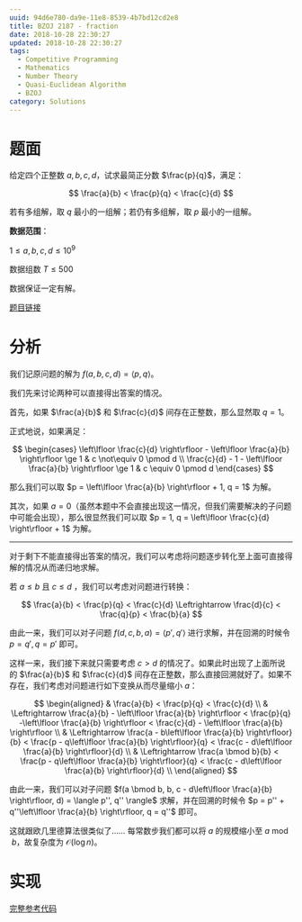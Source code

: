 ```yaml
---
uuid: 94d6e780-da9e-11e8-8539-4b7bd12cd2e8
title: BZOJ 2187 - fraction
date: 2018-10-28 22:30:27
updated: 2018-10-28 22:30:27
tags:
  - Competitive Programming
  - Mathematics
  - Number Theory
  - Quasi-Euclidean Algorithm
  - BZOJ
category: Solutions
---
```


# 题面

给定四个正整数 $a, b, c, d$，试求最简正分数 $\frac{p}{q}$，满足：

$$
\frac{a}{b} < \frac{p}{q} < \frac{c}{d}
$$

若有多组解，取 $q$ 最小的一组解；若仍有多组解，取 $p$ 最小的一组解。

**数据范围**：

$1 \le a, b, c, d \le 10^9$

数据组数 $T \le 500$

数据保证一定有解。

[题目链接](https://darkbzoj.cf/problem/2187)

# 分析

我们记原问题的解为 $f(a, b, c, d) = \langle p, q \rangle$。

我们先来讨论两种可以直接得出答案的情况。

首先，如果 $\frac{a}{b}$ 和 $\frac{c}{d}$ 间存在正整数，那么显然取 $q = 1$。

正式地说，如果满足：

$$
\begin{cases}
\left\lfloor \frac{c}{d} \right\rfloor - \left\lfloor \frac{a}{b} \right\rfloor \ge 1 & c \not\equiv 0 \pmod d \\
\frac{c}{d} - 1 - \left\lfloor \frac{a}{b} \right\rfloor \ge 1 & c \equiv 0 \pmod d
\end{cases}
$$

那么我们可以取 $p = \left\lfloor \frac{a}{b} \right\rfloor + 1, q = 1$ 为解。

其次，如果 $a = 0$（虽然本题中不会直接出现这一情况，但我们需要解决的子问题中可能会出现），那么很显然我们可以取 $p = 1, q = \left\lfloor \frac{c}{d} \right\rfloor + 1$ 为解。

---

对于剩下不能直接得出答案的情况，我们可以考虑将问题逐步转化至上面可直接得解的情况从而递归地求解。

若 $a \le b$ 且 $c \le d$ ，我们可以考虑对问题进行转换：

$$
\frac{a}{b} < \frac{p}{q} < \frac{c}{d} \Leftrightarrow \frac{d}{c} < \frac{q}{p} < \frac{b}{a}
$$

由此一来，我们可以对子问题 $f(d, c, b, a) = \langle p', q' \rangle$ 进行求解，并在回溯的时候令 $p = q', q = p'$ 即可。

这样一来，我们接下来就只需要考虑 $c > d$ 的情况了。如果此时出现了上面所说的 $\frac{a}{b}$ 和 $\frac{c}{d}$ 间存在正整数，那么直接回溯就好了。如果不存在，我们考虑对问题进行如下变换从而尽量缩小 $a$：

$$
\begin{aligned}
& \frac{a}{b} < \frac{p}{q} < \frac{c}{d} \\
& \Leftrightarrow \frac{a}{b} - \left\lfloor \frac{a}{b} \right\rfloor < \frac{p}{q} -\left\lfloor \frac{a}{b} \right\rfloor < \frac{c}{d} - \left\lfloor \frac{a}{b} \right\rfloor \\
& \Leftrightarrow \frac{a - b\left\lfloor \frac{a}{b} \right\rfloor}{b} < \frac{p - q\left\lfloor \frac{a}{b} \right\rfloor}{q} < \frac{c - d\left\lfloor \frac{a}{b} \right\rfloor}{d} \\
& \Leftrightarrow \frac{a \bmod b}{b} < \frac{p - q\left\lfloor \frac{a}{b} \right\rfloor}{q} < \frac{c - d\left\lfloor \frac{a}{b} \right\rfloor}{d} \\
\end{aligned}
$$

由此一来，我们可以对子问题 $f(a \bmod b, b, c - d\left\lfloor \frac{a}{b} \right\rfloor, d) = \langle p'', q'' \rangle$ 求解，并在回溯的时候令 $p = p'' + q''\left\lfloor \frac{a}{b} \right\rfloor, q = q''$ 即可。

这就跟欧几里德算法很类似了…… 每常数步我们都可以将 $a$ 的规模缩小至 $a \bmod b$，故复杂度为 $\mathcal{O}(\log{n})$。

# 实现

[完整参考代码](https://github.com/codgician/Competitive-Programming/blob/master/BZOJ/2187/quasi_euclidean.cpp)

